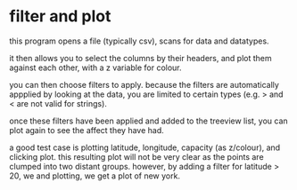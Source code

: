 # filter and plot

this program opens a file (typically csv), scans for data and datatypes.

it then allows you to select the columns by their headers, and plot them against each other, with a z variable for colour.

you can then choose filters to apply. because the filters are automatically appplied by looking at the data, you are limited to certain types (e.g. > and < are not valid for strings).

once these filters have been applied and added to the treeview list, you can plot again to see the affect they have had.

a good test case is plotting latitude, longitude, capacity (as z/colour), and clicking plot. this resulting plot will not be very clear as the points are clumped into two distant groups. however, by adding a filter for latitude > 20, we and plotting, we get a plot of new york.